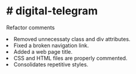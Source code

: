 <h1> # digital-telegram </h1>
<p> Refactor comments</p>
<li> Removed unnecessaty class and div attributes. </li>
<li> Fixed a broken navigation link. </li>
<li> Added a web page title.</li>
<li> CSS and HTML files are properly commented.</li>
<li> Consolidates repetitive styles.</li>